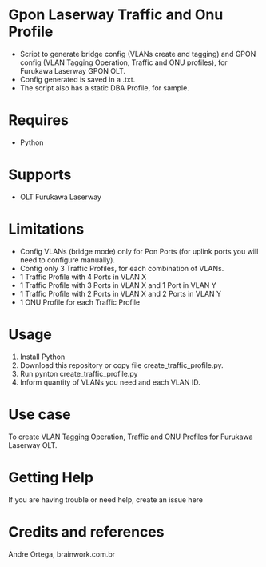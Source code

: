 # Gpon Laserway Traffic and Onu Profile
- Script to generate bridge config (VLANs create and tagging) and GPON config (VLAN Tagging Operation, Traffic and ONU profiles), for Furukawa Laserway GPON OLT.
- Config generated is saved in a .txt.
- The script also has a static DBA Profile, for sample.

# Requires
- Python

# Supports
- OLT Furukawa Laserway

# Limitations
- Config VLANs (bridge mode) only for Pon Ports (for uplink ports you will need to configure manually).
- Config only 3 Traffic Profiles, for each combination of VLANs.
 - 1 Traffic Profile with 4 Ports in VLAN X
 - 1 Traffic Profile with 3 Ports in VLAN X and 1 Port in VLAN Y
 - 1 Traffic Profile with 2 Ports in VLAN X and 2 Ports in VLAN Y
- 1 ONU Profile for each Traffic Profile

# Usage
1) Install Python
2) Download this repository or copy file create_traffic_profile.py.
3) Run pynton create_traffic_profile.py
4) Inform quantity of VLANs you need and each VLAN ID.

# Use case
To create VLAN Tagging Operation, Traffic and ONU Profiles for Furukawa Laserway OLT.

# Getting Help
If you are having trouble or need help, create an issue here

# Credits and references
Andre Ortega, brainwork.com.br
